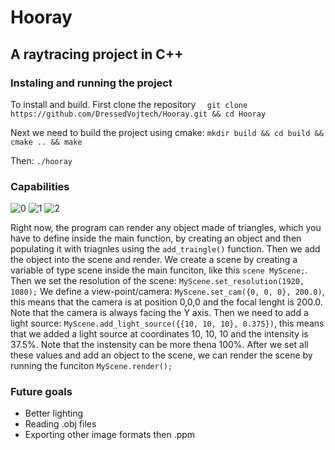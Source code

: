 ﻿# Hooray
## A raytracing project in C++
### Instaling and running the project
To install and build. First clone the repository
 `  git clone https://github.com/DressedVojtech/Hooray.git && cd Hooray`

Next we need to build the project using cmake:
`mkdir build && cd build && cmake .. && make`

Then:
`./hooray`

### Capabilities
![0](https://user-images.githubusercontent.com/66478269/214893704-b47e0952-edba-4953-b5a6-8d248b6d4f84.png)
![1](https://user-images.githubusercontent.com/66478269/214893709-85f4ca0b-b89c-46e7-9520-d35a7f33b3df.png)
![2](https://user-images.githubusercontent.com/66478269/214893713-a843f063-4be8-4f50-8840-b5315364a232.png)

Right now, the program can render any object made of triangles, which you have to define inside the main function, by creating an object and then populating it with triagnles using the `add_traingle()` function. Then we add the object into the scene and render.
We create a scene by creating a variable of type scene inside the main funciton, like this `scene MyScene;`.
Then we set the resolution of the scene: `MyScene.set_resolution(1920, 1080);`
We define a view-point/camera: `MyScene.set_cam({0, 0, 0}, 200.0)`, this means that the camera is at position 0,0,0 and the focal lenght is 200.0. Note that the camera is always facing the Y axis.
Then we need to add a light source: `MyScene.add_light_source({{10, 10, 10}, 0.375})`, this means that we added a light source at coordinates 10, 10, 10 and the intensity is 37.5%. Note that the instensity can be more thena 100%.
After we set all these values and add an object to the scene, we can render the scene by running the funciton `MyScene.render();`

### Future goals
- Better lighting
- Reading .obj files
- Exporting other image formats then .ppm
